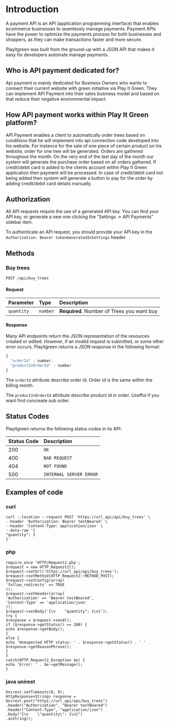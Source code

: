 # Introduction

A payment API is an API (application programming interface) that enables ecommerce businesses to seamlessly manage payments. Payment APIs have the power to optimize the payments process for both businesses and shoppers, as they can make transactions faster and more secure.

Playitgreen was built from the ground-up with a JSON API that makes it easy for developers automate manage payments .


## Who is API payment dedicated for?

Api payment is mainly dedicated for Business Owners who wants to connect their current website with green initiative via Play It Green. They can implement API Payment into their sales business model and based on that reduce their negative environmental impact.

## How API payment works within Play It Green platform?

API Payment enables a client to automatically order trees based on conditions that he will implement into api connection code developed into his website. For instance for the sale of one piece of certain product on his website, order for one tree will be generated. Orders are gathered throughout the month. On the very end of the last day of the month our system will generate the purchase order based on all orders gathered. If credit/debit card is added to the clients account within Play It Green application then payment will be processed. In case of credit/debit card not being added then system will generate a button to pay for the order by adding credit/debit card details manually.

## Authorization

All API requests require the use of a generated API key. You can find your API key, or generate a new one clicking the “Settings -> API Payments” sidebar item.

To authenticate an API request, you should provide your API key in the `Authorization: Bearer tokenGeneratedInSettings` header.


## Methods
### Buy trees

```http
POST /api/buy_trees
```

#### Request

| Parameter | Type     | Description                                |
| :--- |:---------|:-------------------------------------------|
| `quantity` | `number` | **Required**. Number of Trees you want buy |

#### Response

Many API endpoints return the JSON representation of the resources created or edited. However, if an invalid request is submitted, or some other error occurs, Playitgreen returns a JSON response in the following format:

```javascript
{
  "orderId" : number,
  "productInOrderId" : number
}
```

The `orderId` attribute describe order id. Order id is the same within the billing month. 

The `productInOrderId` attribute describe product id in order. Usefful if you want find concreate sub order. 


## Status Codes

Playitgreen returns the following status codes in its API:

| Status Code | Description |
| :--- | :--- |
| 200 | `OK` |
| 400 | `BAD REQUEST` |
| 404 | `NOT FOUND` |
| 500 | `INTERNAL SERVER ERROR` |


## Examples of code


### curl 
```
curl --location --request POST 'https://url_api/api/buy_trees' \
--header 'Authorization: Bearer testBeared' \
--header 'Content-Type: application/json' \
--data-raw '{
"quantity": 1
}'
```
### php
```
require_once 'HTTP/Request2.php';
$request = new HTTP_Request2();
$request->setUrl('https://url_api/api/buy_trees');
$request->setMethod(HTTP_Request2::METHOD_POST);
$request->setConfig(array(
'follow_redirects' => TRUE
));
$request->setHeader(array(
'Authorization' => 'Bearer testBeared',
'Content-Type' => 'application/json'
));
$request->setBody('{\n    "quantity": 1\n}');
try {
$response = $request->send();
if ($response->getStatus() == 200) {
echo $response->getBody();
}
else {
echo 'Unexpected HTTP status: ' . $response->getStatus() . ' ' .
$response->getReasonPhrase();
}
}
catch(HTTP_Request2_Exception $e) {
echo 'Error: ' . $e->getMessage();
}
```
### java unirest
```
Unirest.setTimeouts(0, 0);
HttpResponse<String> response = Unirest.post("https://url_api/api/buy_trees")
.header("Authorization", "Bearer testBeared")
.header("Content-Type", "application/json")
.body("{\n    \"quantity\": 1\n}")
.asString();
```

